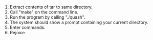 1. Extract contents of tar to same directory.
2. Call "make" on the command line.
3. Run the program by calling "./quash".
4. The system should show a prompt containing your current directory.
5. Enter commands.
6. Rejoice.
